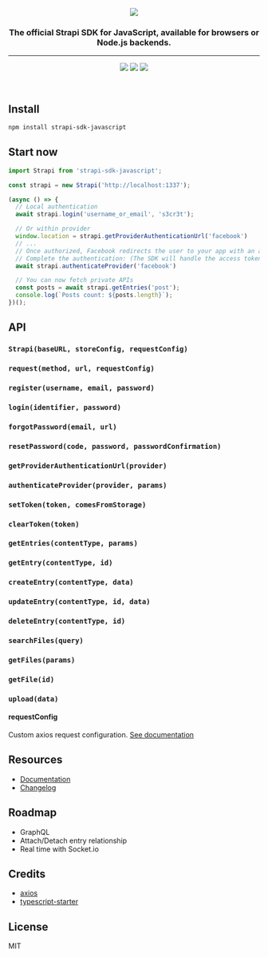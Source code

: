 <p align="center"><img src="https://cldup.com/7umchwdUBh.png" /></p>

<h3 align="center">The official Strapi SDK for JavaScript, available for browsers or Node.js backends.</h3>

---

<p align="center">
    <a href="https://travis-ci.org/strapi/strapi-sdk-javascript"><img src="https://img.shields.io/travis/strapi/strapi-sdk-javascript.svg?style=for-the-badge" /></a>
    <a href="https://github.com/strapi/strapi-sdk-javascript/releases"><img src="hhttps://img.shields.io/github/release/strapi/strapi-sdk-javascript.svg?style=for-the-badge" /></a>
    <a href="https://codecov.io/gh/strapi/strapi-sdk-javascript"><img src="https://img.shields.io/codecov/c/github/strapi/strapi-sdk-javascript.svg?style=for-the-badge" /></a>
</p>

<br>

## Install

```sh
npm install strapi-sdk-javascript
```

## Start now

```js
import Strapi from 'strapi-sdk-javascript';

const strapi = new Strapi('http://localhost:1337');

(async () => {
  // Local authentication
  await strapi.login('username_or_email', 's3cr3t');

  // Or within provider
  window.location = strapi.getProviderAuthenticationUrl('facebook')
  // ...
  // Once authorized, Facebook redirects the user to your app with an access token in the URL.
  // Complete the authentication: (The SDK will handle the access token for you)
  await strapi.authenticateProvider('facebook')

  // You can now fetch private APIs
  const posts = await strapi.getEntries('post');
  console.log(`Posts count: ${posts.length}`);
})();
```

## API

### `Strapi(baseURL, storeConfig, requestConfig)`
### `request(method, url, requestConfig)`
### `register(username, email, password)`
### `login(identifier, password)`
### `forgotPassword(email, url)`
### `resetPassword(code, password, passwordConfirmation)`
### `getProviderAuthenticationUrl(provider)`
### `authenticateProvider(provider, params)`
### `setToken(token, comesFromStorage)`
### `clearToken(token)`
### `getEntries(contentType, params)`
### `getEntry(contentType, id)`
### `createEntry(contentType, data)`
### `updateEntry(contentType, id, data)`
### `deleteEntry(contentType, id)`
### `searchFiles(query)`
### `getFiles(params)`
### `getFile(id)`
### `upload(data)`

#### requestConfig

Custom axios request configuration. [See documentation](https://github.com/axios/axios#request-config)

## Resources

* [Documentation](https://strapi.github.io/strapi-sdk-javascript)
* [Changelog](https://github.com/strapi/strapi-sdk-javascript/blob/master/CHANGELOG.md)

## Roadmap

* GraphQL
* Attach/Detach entry relationship
* Real time with Socket.io

## Credits

* [axios](https://github.com/axios/axios)
* [typescript-starter](https://github.com/bitjson/typescript-starter)

## License

MIT
